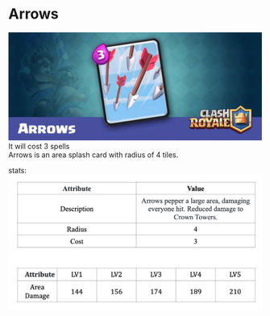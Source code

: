 # Arrows

![Arrows Card](../cards/Arrows.png)<br>
It will cost 3 spells <br>
Arrows is an area splash card with radius of 4 tiles.

stats: <br>
![Barbarians Stats](../stats/Arrows.png)
